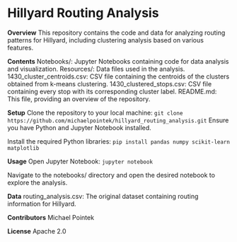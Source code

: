 # Hillyard Routing Analysis

**Overview**
This repository contains the code and data for analyzing routing patterns for Hillyard, including clustering analysis based on various features.

**Contents**
Notebooks/: Jupyter Notebooks containing code for data analysis and visualization.
Resources/: Data files used in the analysis.
1430_cluster_centroids.csv: CSV file containing the centroids of the clusters obtained from k-means clustering.
1430_clustered_stops.csv: CSV file containing every stop with its corresponding cluster label.
README.md: This file, providing an overview of the repository.

**Setup**
Clone the repository to your local machine:
`git clone https://github.com/michaelpointek/hillyard_routing_analysis.git`
Ensure you have Python and Jupyter Notebook installed.

Install the required Python libraries:
`pip install pandas numpy scikit-learn matplotlib`

**Usage**
Open Jupyter Notebook:
`jupyter notebook`

Navigate to the notebooks/ directory and open the desired notebook to explore the analysis.

**Data**
routing_analysis.csv: The original dataset containing routing information for Hillyard.

**Contributors**
Michael Pointek

**License**
Apache 2.0
